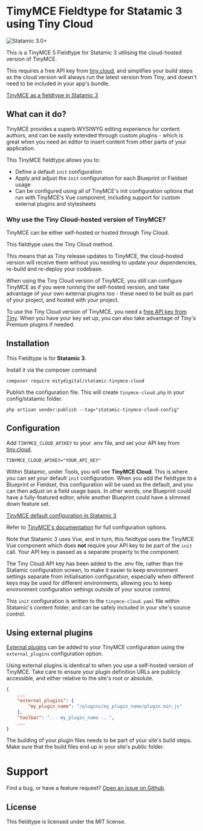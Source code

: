 # TimyMCE Fieldtype for Statamic 3 using Tiny Cloud

![Statamic 3.0+](https://img.shields.io/badge/Statamic-3.0+-FF269E?style=for-the-badge&link=https://statamic.com)

This is a TinyMCE 5 Fieldtype for Statamic 3 utilising the cloud-hosted version of TinyMCE.

This requires a free API key from [tiny.cloud](https://www.tiny.cloud), and simplifies your build steps as the cloud
version will always run the latest version from Tiny, and doesn't need to be included in your app's bundle.

[TinyMCE as a fieldtype in Statamic 3](./docs/tinymce-in-statamic.png)

## What can it do?

TinyMCE provides a superb WYSIWYG editing experience for content authors, and can be easily extended through custom
plugins - which is great when you need an editor to insert content from other parts of your application.

This TinyMCE fieldtype allows you to:

- Define a default ``init`` configuration
- Apply and adjust the ``init`` configuration for each Blueprint or Fieldset usage
- Can be configured using all of TinyMCE's init configuration options that run with TinyMCE's Vue component, including
  support for custom external plugins and stylesheets

### Why use the Tiny Cloud-hosted version of TinyMCE?

TinyMCE can be either self-hosted or hosted through Tiny Cloud.

This fieldtype uses the Tiny Cloud method.

This means that as Tiny release updates to TinyMCE, the cloud-hosted version will receive them without you needing to
update your dependencies, re-build and re-deploy your codebase.

When using the Tiny Cloud version of TinyMCE, you still can configure TinyMCE as if you were running the self-hosted
version, and take advantage of your own external plugins too - these need to be built as part of your project, and
hosted with your project.

To use the Tiny Cloud version of TinyMCE, you need a [free API key from Tiny](https://www.tiny.cloud). When you have
your key set up, you can also take advantage of Tiny's Premium plugins if needed.

## Installation

This Fieldtype is for **Statamic 3**.

Install it via the composer command

```
composer require mitydigital/statamic-tinymce-cloud
```

Publish the configuration file. This will create `tinymce-cloud.php` in your config/statamic folder.

```
php artisan vendor:publish --tag="statamic-tinymce-cloud-config"
```

## Configuration

Add `TINYMCE_CLOUD_APIKEY` to your .env file, and set your API key from [tiny.cloud](https://www.tiny.cloud).

```
TINYMCE_CLOUD_APIKEY="YOUR_API_KEY"
```

Within Statamic, under Tools, you will see **TinyMCE Cloud**. This is where you can set your default `init`
configuration. When you add the fieldtype to a Blueprint or Fieldset, this configuration will be used as the default,
and you can then adjust on a field usage basis. In other words, one Blueprint could have a fully-featured editor, while
another Blueprint could have a slimmed down feature set.

[TinyMCE default configuration in Statamic 3](./docs/tinymce-cloud-configuration.png)

Refer to [TinyMCE's documentation](https://www.tiny.cloud/docs/) for full configuration options.

Note that Statamic 3 uses Vue, and in turn, this fieldtype uses the TinyMCE Vue component which does **not** require
your API key to be part of the ``init`` call. Your API key is passed as a separate property to the component.

The Tiny Cloud API key has been added to the .env file, rather than the Statamic configuration screen, to make it easier
to keep environment settings separate from initialisation configuration, especially when different keys may be used for
different environments, allowing you to keep environment configuration settings outside of your source control.

This `init` configuration is written to the `tinymce-cloud.yaml` file within Statamic's content folder, and can be
safely included in your site's source control.

## Using external plugins ##

[External plugins](https://www.tiny.cloud/docs/configure/integration-and-setup/#external_plugins) can be added to your
TinyMCE configuration using the `external_plugins` configuration option.

Using external plugins is identical to when you use a self-hosted version of TinyMCE. Take care to ensure your plugin
definition URLs are publicly accessible, and either relative to the site's root or absolute.

```json
{
    ...
    "external_plugins": {
        "my_plugin_name": "/plugins/my_plugin_name/plugin.min.js"
    },
    "toolbar": "... my_plugin_name ...",
    ...
}
```

The building of your plugin files needs to be part of your site's build steps. Make sure that the build files end up in
your site's public folder.

# Support

Find a bug, or have a feature
request? [Open an issue on Github](https://github.com/mitydigital/statamic-tinymce-cloud/issues).

## License

This fieldtype is licensed under the MIT license.
